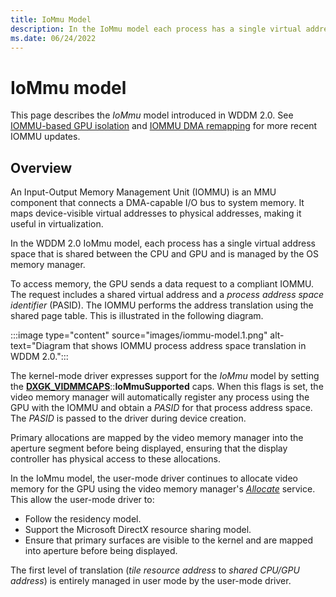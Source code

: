 ```yaml
---
title: IoMmu Model
description: In the IoMmu model each process has a single virtual address space that is shared between the CPU and graphics processing unit (GPU) and is managed by the OS memory manager.
ms.date: 06/24/2022
---
```


# IoMmu model

This page describes the *IoMmu* model introduced in WDDM 2.0. See [IOMMU-based GPU isolation](iommu-based-gpu-isolation.md) and [IOMMU DMA remapping](iommu-dma-remapping.md) for more recent IOMMU updates.

## Overview

An Input-Output Memory Management Unit (IOMMU) is an MMU component that connects a DMA-capable I/O bus to system memory. It maps device-visible virtual addresses to physical addresses, making it useful in virtualization.

In the WDDM 2.0 IoMmu model, each process has a single virtual address space that is shared between the CPU and GPU and is managed by the OS memory manager.

To access memory, the GPU sends a data request to a compliant IOMMU. The request includes a shared virtual address and a *process address space identifier* (PASID). The IOMMU performs the address translation using the shared page table. This is illustrated in the following diagram.

:::image type="content" source="images/iommu-model.1.png" alt-text="Diagram that shows IOMMU process address space translation in WDDM 2.0.":::

The kernel-mode driver expresses support for the *IoMmu* model by setting the [**DXGK_VIDMMCAPS**](/windows-hardware/drivers/ddi/d3dkmddi/ns-d3dkmddi-_dxgk_vidmmcaps)::**IoMmuSupported** caps. When this flags is set, the video memory manager will automatically register any process using the GPU with the IOMMU and obtain a *PASID* for that process address space. The *PASID* is passed to the driver during device creation.

Primary allocations are mapped by the video memory manager into the aperture segment before being displayed, ensuring that the display controller has physical access to these allocations.

In the IoMmu model, the user-mode driver continues to allocate video memory for the GPU using the video memory manager's [*Allocate*](/windows-hardware/drivers/ddi/d3dumddi/nc-d3dumddi-pfnd3dddi_allocatecb) service. This allow the user-mode driver to:

* Follow the residency model.
* Support the Microsoft DirectX resource sharing model.
* Ensure that primary surfaces are visible to the kernel and are mapped into aperture before being displayed.

The first level of translation (*tile resource address* to *shared CPU/GPU address*) is entirely managed in user mode by the user-mode driver.
